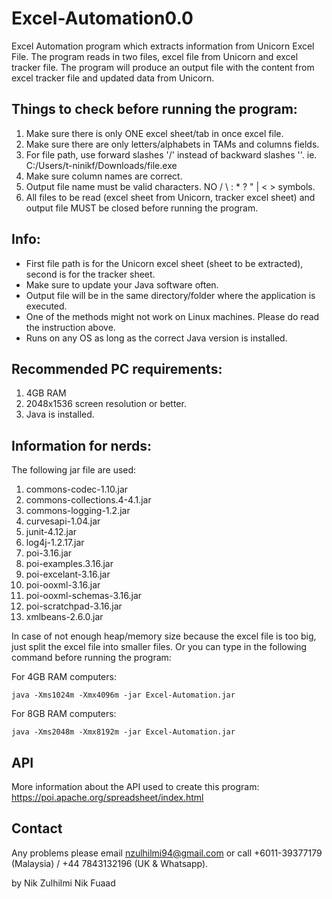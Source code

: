 # Excel-Automation0.0
Excel Automation program which extracts information from Unicorn Excel File. The program reads in two files, excel file from Unicorn and excel tracker file. The program will produce an output file with the content from excel tracker file and updated data from Unicorn.

## Things to check before running the program: ##
  1. Make sure there is only ONE excel sheet/tab in once excel file.
  2. Make sure there are only letters/alphabets in TAMs and columns fields.
  3. For file path, use forward slashes '/' instead of backward slashes '\'.
     ie. C:/Users/t-ninikf/Downloads/file.exe
  4. Make sure column names are correct.
  5. Output file name must be valid characters. NO / \ : * ? " | < > symbols.
  6. All files to be read (excel sheet from Unicorn, tracker excel sheet) and output file MUST be closed before running the program.



## Info: ##
* First file path is for the Unicorn excel sheet (sheet to be extracted), second is for the tracker sheet.
* Make sure to update your Java software often.
* Output file will be in the same directory/folder where the application is executed.
* One of the methods might not work on Linux machines. Please do read the instruction above.
* Runs on any OS as long as the correct Java version is installed.



## Recommended PC requirements: ##
  1. 4GB RAM
  2. 2048x1536 screen resolution or better.
  3. Java is installed.



## Information for nerds: ##

The following jar file are used:
  1. commons-codec-1.10.jar
  2. commons-collections.4-4.1.jar
  3. commons-logging-1.2.jar
  4. curvesapi-1.04.jar
  5. junit-4.12.jar
  6. log4j-1.2.17.jar
  7. poi-3.16.jar
  8. poi-examples.3.16.jar
  9. poi-excelant-3.16.jar
  10. poi-ooxml-3.16.jar
  11. poi-ooxml-schemas-3.16.jar
  12. poi-scratchpad-3.16.jar
  13. xmlbeans-2.6.0.jar

  In case of not enough heap/memory size because the excel file is too big, just split the excel file into smaller files.
  Or you can type in the following command before running the program:
  
  For 4GB RAM computers:
  ```
  java -Xms1024m -Xmx4096m -jar Excel-Automation.jar
  ```
  For 8GB RAM computers:
  ```
  java -Xms2048m -Xmx8192m -jar Excel-Automation.jar
  ```



## API ##
More information about the API used to create this program: https://poi.apache.org/spreadsheet/index.html



## Contact ##
Any problems please email nzulhilmi94@gmail.com or call +6011-39377179 (Malaysia) / +44 7843132196 (UK & Whatsapp).



by Nik Zulhilmi Nik Fuaad
